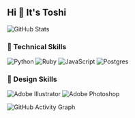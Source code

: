 ## Hi 👋 It's Toshi

![GitHub Stats](https://github-readme-stats.vercel.app/api?username=toshi0809&show_icons=true&theme=radical)


### 💼 Technical Skills
![Python](https://img.shields.io/badge/python-3670A0?style=for-the-badge&logo=python&logoColor=ffdd54)
![Ruby](https://img.shields.io/badge/ruby-%23CC342D.svg?style=for-the-badge&logo=ruby&logoColor=white)
![JavaScript](https://img.shields.io/badge/javascript-%23323330.svg?style=for-the-badge&logo=javascript&logoColor=%23F7DF1E)
![Postgres](https://img.shields.io/badge/postgres-%23316192.svg?style=for-the-badge&logo=postgresql&logoColor=white)

### 🎨 Design Skills
![Adobe Illustrator](https://img.shields.io/badge/adobe%20illustrator-%23FF9A00.svg?style=for-the-badge&logo=adobe%20illustrator&logoColor=white)
![Adobe Photoshop](https://img.shields.io/badge/adobe%20photoshop-%2331A8FF.svg?style=for-the-badge&logo=adobe%20photoshop&logoColor=white)

![GitHub Activity Graph](https://github-readme-activity-graph.vercel.app/graph?username=toshi0809&theme=dracula)


<!--
[![GitHub Streak](https://streak-stats.demolab.com?user=toshi0809&theme=black-ice&hide_border=true&mode=weekly&card_width=500&hide_longest_streak=true)](https://git.io/streak-stats)
![visitor](https://hits.seeyoufarm.com/api/count/incr/badge.svg?url=https%3A%2F%2Fgithub.com%2Ftoshi0809%2F&count_bg=%2379C83D&title_bg=%23555555&icon=&icon_color=%23E7E7E7&title=visits&edge_flat=false)
-->

<!--
**toshi0809/toshi0809** is a ✨ _special_ ✨ repository because its `README.md` (this file) appears on your GitHub profile.

Here are some ideas to get you started:

- 🔭 I’m currently working on ...
- 🌱 I’m currently learning ...
- 👯 I’m looking to collaborate on ...
- 🤔 I’m looking for help with ...
- 💬 Ask me about ...
- 📫 How to reach me: ...
- 😄 Pronouns: ...
- ⚡ Fun fact: ...
-->
